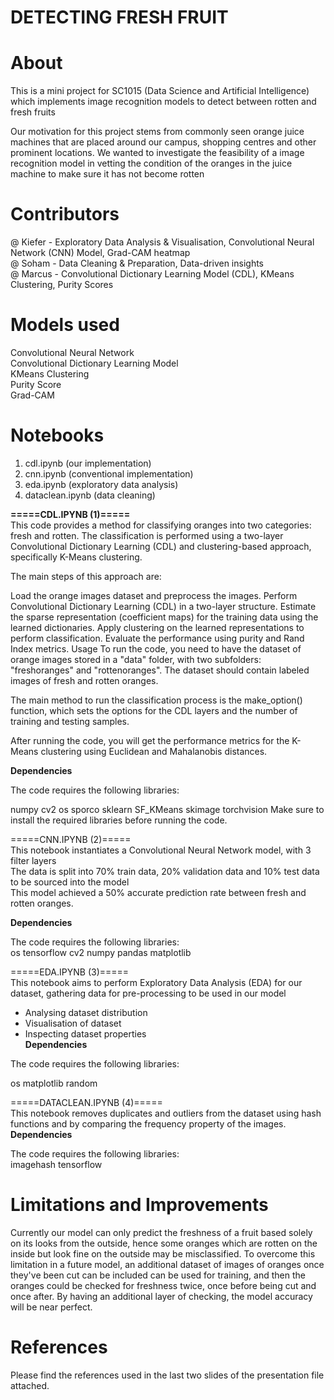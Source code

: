 # DETECTING FRESH FRUIT

# About
This is a mini project for SC1015 (Data Science and Artificial Intelligence) which implements image recognition models to detect between rotten and fresh fruits

Our motivation for this project stems from commonly seen orange juice machines that are placed around our campus, shopping centres and other prominent locations. We wanted to investigate the feasibility of a image recognition model in vetting the condition of the oranges in the juice machine to make sure it has not become rotten

# Contributors

@ Kiefer - Exploratory Data Analysis & Visualisation, Convolutional Neural Network (CNN) Model, Grad-CAM heatmap     
@ Soham - Data Cleaning & Preparation, Data-driven insights      
@ Marcus - Convolutional Dictionary Learning Model (CDL), KMeans Clustering, Purity Scores      

# Models used
Convolutional Neural Network    
Convolutional Dictionary Learning Model    
KMeans Clustering     
Purity Score      
Grad-CAM      

# Notebooks
1) cdl.ipynb (our implementation)     
2) cnn.ipynb (conventional implementation)     
3) eda.ipynb (exploratory data analysis)    
4) dataclean.ipynb (data cleaning)    

**=====CDL.IPYNB (1)=====**    
This code provides a method for classifying oranges into two categories: fresh and rotten. The classification is performed using a two-layer Convolutional Dictionary Learning (CDL) and clustering-based approach, specifically K-Means clustering.

The main steps of this approach are:

Load the orange images dataset and preprocess the images.
Perform Convolutional Dictionary Learning (CDL) in a two-layer structure.
Estimate the sparse representation (coefficient maps) for the training data using the learned dictionaries.
Apply clustering on the learned representations to perform classification.
Evaluate the performance using purity and Rand Index metrics.
Usage
To run the code, you need to have the dataset of orange images stored in a "data" folder, with two subfolders: "freshoranges" and "rottenoranges". The dataset should contain labeled images of fresh and rotten oranges.

The main method to run the classification process is the make_option() function, which sets the options for the CDL layers and the number of training and testing samples.

After running the code, you will get the performance metrics for the K-Means clustering using Euclidean and Mahalanobis distances.

**Dependencies**

The code requires the following libraries:  

numpy
cv2
os
sporco
sklearn
SF_KMeans
skimage
torchvision
Make sure to install the required libraries before running the code.

=====CNN.IPYNB (2)=====    
This notebook instantiates a Convolutional Neural Network model, with 3 filter layers    
The data is split into 70% train data, 20% validation data and 10% test data to be sourced into the model    
This model achieved a 50% accurate prediction rate between fresh and rotten oranges.     

**Dependencies**

The code requires the following libraries:  
os
tensorflow
cv2
numpy
pandas
matplotlib

=====EDA.IPYNB (3)=====     
This notebook aims to perform Exploratory Data Analysis (EDA) for our dataset, gathering data for pre-processing to be used in our model    
- Analysing dataset distribution    
- Visualisation of dataset    
- Inspecting dataset properties    
**Dependencies**

The code requires the following libraries:  

os
matplotlib
random  

=====DATACLEAN.IPYNB (4)=====     
This notebook removes duplicates and outliers from the dataset using hash functions and by comparing the frequency property of the images.  
**Dependencies**

The code requires the following libraries:  
imagehash tensorflow  

# Limitations and Improvements
Currently our model can only predict the freshness of a fruit based solely on its looks from the outside, hence some oranges which are rotten on the inside but look fine on the outside may be misclassified.
To overcome this limitation in a future model, an additional dataset of images of oranges once they've been cut can be included can be used for training, and then the oranges could be checked for freshness twice, once before being cut and once after. By having an additional layer of checking, the model accuracy will be near perfect.

# References
Please find the references used in the last two slides of the presentation file attached.
